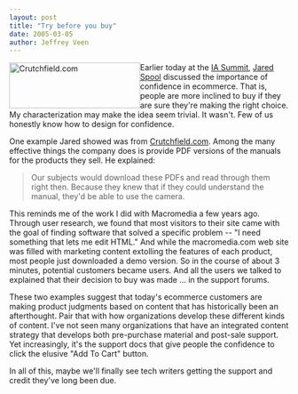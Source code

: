 ```yaml
---
layout: post
title: "Try before you buy"
date: 2005-03-05
author: Jeffrey Veen
---
```

<img src="http://veen.com/jeff/images/crutchfield.jpg" width="236" height="82" alt="Crutchfield.com" style="float:left;" />

Earlier today at the <a href="http://iasummit.org/">IA Summit</a>, <a href="http://uie.com/">Jared Spool</a> discussed the importance of confidence in ecommerce. That is, people are more inclined to buy if they are sure they're making the right choice. My characterization may make the idea seem trivial. It wasn't. Few of us honestly know how to design for confidence.

One example Jared showed was from <a href="http://crutchfield.com">Crutchfield.com</a>. Among the many effective things the company does is provide PDF versions of the manuals for the products they sell. He explained:

<blockquote>Our subjects would download these PDFs and read through them right then. Because they knew that if they could understand the manual, they'd be able to use the camera.
</blockquote>

This reminds me of the work I did with Macromedia a few years ago. Through user research, we found that most visitors to their site came with the goal of finding software that solved a specific problem -- "I need something that lets me edit HTML." And while the macromedia.com web site was filled with marketing content extolling the features of each product, most people just downloaded a demo version. So in the course of about 3 minutes, potential customers became users. And all the users we talked to explained that their decision to buy was made ... in the support forums.

These two examples suggest that today's ecommerce customers are making product judgments based on content that has historically been an afterthought. Pair that with how organizations develop these different kinds of content. I've not seen many organizations that have an integrated content strategy that develops both pre-purchase material and post-sale support. Yet increasingly, it's the support docs that give people the confidence to click the elusive "Add To Cart" button.

In all of this, maybe we'll finally see tech writers getting the support and credit they've long been due.
